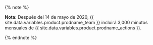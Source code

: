 {% note %}

**Nota:** Después del 14 de mayo de 2020, {{ site.data.variables.product.prodname_team }} incluirá 3,000 minutos mensuales de {{ site.data.variables.product.prodname_actions }}.

{% endnote %}
